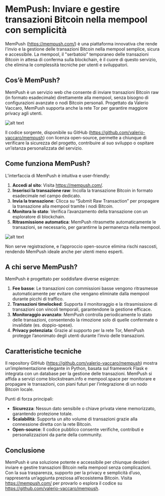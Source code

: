 # MemPush: Inviare e gestire transazioni Bitcoin nella mempool con semplicità

MemPush (https://mempush.com/) è una piattaforma innovativa che rende l'invio e la gestione delle transazioni Bitcoin nella mempool semplice, sicura e accessibile. La mempool, il "serbatoio" temporaneo delle transazioni Bitcoin in attesa di conferma sulla blockchain, è il cuore di questo servizio, che elimina le complessità tecniche per utenti e sviluppatori.

## Cos’è MemPush?

MemPush è un servizio web che consente di inviare transazioni Bitcoin raw (in formato esadecimale) direttamente alla mempool, senza bisogno di configurazioni avanzate o nodi Bitcoin personali. Progettato da Valerio Vaccaro, MemPush supporta anche la rete Tor per garantire maggiore privacy agli utenti. 

![alt text](https://officinebitcoin.it/lezioni/mempush/front.png)

Il codice sorgente, disponibile su GitHub (https://github.com/valerio-vaccaro/mempush) con licenza open-source, permette a chiunque di verificare la sicurezza del progetto, contribuire al suo sviluppo o ospitare un’istanza personalizzata del servizio.

## Come funziona MemPush?

L’interfaccia di MemPush è intuitiva e user-friendly:

1. **Accedi al sito**: Visita https://mempush.com/.
2. **Inserisci la transazione raw**: Incolla la transazione Bitcoin in formato esadecimale nel campo dedicato.
3. **Invia la transazione**: Clicca su “Submit Raw Transaction” per propagare la transazione alla mempool tramite i nodi Bitcoin.
4. **Monitora lo stato**: Verifica l’avanzamento della transazione con un esploratore di blockchain.
5. **Ritrasmissione automatica**: MemPush ritrasmette automaticamente le transazioni, se necessario, per garantirne la permanenza nella mempool.

![alt text](https://officinebitcoin.it/lezioni/mempush/list.png)

Non serve registrazione, e l’approccio open-source elimina rischi nascosti, rendendo MemPush ideale anche per utenti meno esperti.

## A chi serve MemPush?

MemPush è progettato per soddisfare diverse esigenze:
1. **Fee basse**: Le transazioni con commissioni basse vengono ritrasmesse automaticamente per evitare che vengano eliminate dalla mempool durante picchi di traffico.
2. **Transazioni timelocked**: Supporta il monitoraggio e la ritrasmissione di transazioni con vincoli temporali, garantendone la gestione efficace.
3. **Monitoraggio avanzato**: MemPush controlla periodicamente lo stato delle transazioni, consentendo la rimozione solo di quelle confermate o invalidate (es. doppio-spese).
4. **Privacy potenziata**: Grazie al supporto per la rete Tor, MemPush protegge l’anonimato degli utenti durante l’invio delle transazioni.

## Caratteristiche tecniche

Il repository GitHub (https://github.com/valerio-vaccaro/mempush) mostra un’implementazione elegante in Python, basata sul framework Flask e integrata con un database per la gestione delle transazioni. MemPush si affida a servizi come blockstream.info e mempool.space per monitorare e propagare le transazioni, con piani futuri per l’integrazione di un nodo Bitcoin locale.

Punti di forza principali:
- **Sicurezza**: Nessun dato sensibile o chiave privata viene memorizzato, garantendo protezione totale.
- **Scalabilità**: Supporta un alto volume di transazioni grazie alla connessione diretta con la rete Bitcoin.
- **Open-source**: Il codice pubblico consente verifiche, contributi e personalizzazioni da parte della community.

## Conclusione

MemPush è una soluzione potente e accessibile per chiunque desideri inviare e gestire transazioni Bitcoin nella mempool senza complicazioni. Con la sua trasparenza, supporto per la privacy e semplicità d’uso, rappresenta un’aggiunta preziosa all’ecosistema Bitcoin. Visita https://mempush.com/ per provarlo o esplora il codice su https://github.com/valerio-vaccaro/mempush.